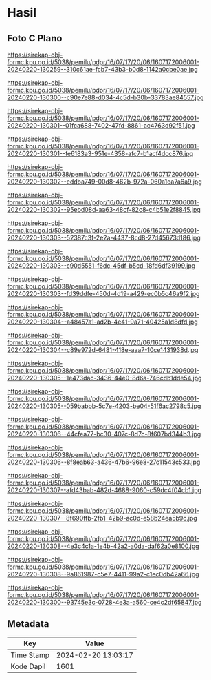# Hasil

## Foto C Plano

https://sirekap-obj-formc.kpu.go.id/5038/pemilu/pdpr/16/07/17/20/06/1607172006001-20240220-130259--310c61ae-fcb7-43b3-b0d8-1142a0cbe0ae.jpg

https://sirekap-obj-formc.kpu.go.id/5038/pemilu/pdpr/16/07/17/20/06/1607172006001-20240220-130300--c90e7e88-d034-4c5d-b30b-33783ae84557.jpg

https://sirekap-obj-formc.kpu.go.id/5038/pemilu/pdpr/16/07/17/20/06/1607172006001-20240220-130301--01fca688-7402-47fd-8861-ac4763d92f51.jpg

https://sirekap-obj-formc.kpu.go.id/5038/pemilu/pdpr/16/07/17/20/06/1607172006001-20240220-130301--fe6183a3-951e-4358-afc7-b1acf4dcc876.jpg

https://sirekap-obj-formc.kpu.go.id/5038/pemilu/pdpr/16/07/17/20/06/1607172006001-20240220-130302--eddba749-00d8-462b-972a-060a1ea7a6a9.jpg

https://sirekap-obj-formc.kpu.go.id/5038/pemilu/pdpr/16/07/17/20/06/1607172006001-20240220-130302--95ebd08d-aa63-48cf-82c8-c4b51e2f8845.jpg

https://sirekap-obj-formc.kpu.go.id/5038/pemilu/pdpr/16/07/17/20/06/1607172006001-20240220-130303--52387c3f-2e2a-4437-8cd8-27d45673d186.jpg

https://sirekap-obj-formc.kpu.go.id/5038/pemilu/pdpr/16/07/17/20/06/1607172006001-20240220-130303--c90d5551-f6dc-45df-b5cd-18fd6df39199.jpg

https://sirekap-obj-formc.kpu.go.id/5038/pemilu/pdpr/16/07/17/20/06/1607172006001-20240220-130303--fd39ddfe-450d-4d19-a429-ec0b5c46a9f2.jpg

https://sirekap-obj-formc.kpu.go.id/5038/pemilu/pdpr/16/07/17/20/06/1607172006001-20240220-130304--a48457a1-ad2b-4e41-9a71-40425a1d8dfd.jpg

https://sirekap-obj-formc.kpu.go.id/5038/pemilu/pdpr/16/07/17/20/06/1607172006001-20240220-130304--c89e972d-6481-418e-aaa7-10ce1431938d.jpg

https://sirekap-obj-formc.kpu.go.id/5038/pemilu/pdpr/16/07/17/20/06/1607172006001-20240220-130305--1e473dac-3436-44e0-8d6a-746cdb1dde54.jpg

https://sirekap-obj-formc.kpu.go.id/5038/pemilu/pdpr/16/07/17/20/06/1607172006001-20240220-130305--059babbb-5c7e-4203-be04-51f6ac2798c5.jpg

https://sirekap-obj-formc.kpu.go.id/5038/pemilu/pdpr/16/07/17/20/06/1607172006001-20240220-130306--44cfea77-bc30-407c-8d7c-8f607bd344b3.jpg

https://sirekap-obj-formc.kpu.go.id/5038/pemilu/pdpr/16/07/17/20/06/1607172006001-20240220-130306--8f8eab63-a436-47b6-96e8-27c11543c533.jpg

https://sirekap-obj-formc.kpu.go.id/5038/pemilu/pdpr/16/07/17/20/06/1607172006001-20240220-130307--afd43bab-482d-4688-9060-c59dc4f04cb1.jpg

https://sirekap-obj-formc.kpu.go.id/5038/pemilu/pdpr/16/07/17/20/06/1607172006001-20240220-130307--8f690ffb-2fb1-42b9-ac0d-e58b24ea5b9c.jpg

https://sirekap-obj-formc.kpu.go.id/5038/pemilu/pdpr/16/07/17/20/06/1607172006001-20240220-130308--4e3c4c1a-1e4b-42a2-a0da-daf62a0e8100.jpg

https://sirekap-obj-formc.kpu.go.id/5038/pemilu/pdpr/16/07/17/20/06/1607172006001-20240220-130308--9a861987-c5e7-4411-99a2-c1ec0db42a66.jpg

https://sirekap-obj-formc.kpu.go.id/5038/pemilu/pdpr/16/07/17/20/06/1607172006001-20240220-130300--93745e3c-0728-4e3a-a560-ce4c2df65847.jpg


## Metadata

| Key        | Value               |
| ---------- | ------------------- |
| Time Stamp | 2024-02-20 13:03:17 |
| Kode Dapil | 1601                |



